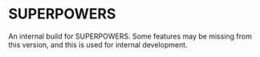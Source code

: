 # SUPERPOWERS
 An internal build for SUPERPOWERS. Some features may be missing from this version, and this is used for internal development.

